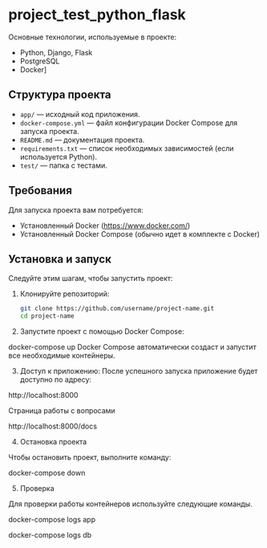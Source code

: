 # project_test_python_flask

Основные технологии, используемые в проекте:
- Python, Django, Flask
- PostgreSQL
- Docker]

## Структура проекта

- `app/` — исходный код приложения.
- `docker-compose.yml` — файл конфигурации Docker Compose для запуска проекта.
- `README.md` — документация проекта.
- `requirements.txt` — список необходимых зависимостей (если используется Python).
- `test/` — папка с тестами.

## Требования

Для запуска проекта вам потребуется:
- Установленный Docker (https://www.docker.com/)
- Установленный Docker Compose (обычно идет в комплекте с Docker)

## Установка и запуск

Следуйте этим шагам, чтобы запустить проект:

1. Клонируйте репозиторий:
   ```bash
   git clone https://github.com/username/project-name.git
   cd project-name
2. Запустите проект с помощью Docker Compose:

docker-compose up
Docker Compose автоматически создаст и запустит все необходимые контейнеры.

3. Доступ к приложению: 
После успешного запуска приложение будет доступно по адресу:

http://localhost:8000

Страница работы с вопросами 

http://localhost:8000/docs


4. Остановка проекта

Чтобы остановить проект, выполните команду:


docker-compose down

5. Проверка

Для проверки работы контейнеров используйте следующие команды.

docker-compose logs app

docker-compose logs db
